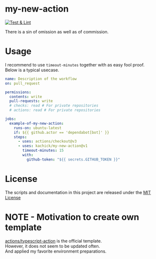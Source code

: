 # my-new-action

[![Test & Lint](https://github.com/kachick/action-typescript-template/actions/workflows/ci.yml/badge.svg?branch=main)](https://github.com/kachick/action-typescript-template/actions/workflows/ci.yml?query=branch%main++)

There is a sin of omission as well as of commission.

# Usage

I recommend to use `timeout-minutes` together with as easy fool proof.\
Below is a typical usecase.

```yaml
name: Description of the workflow
on: pull_request

permissions:
  contents: write
  pull-requests: write
  # checks: read # For private repositories
  # actions: read # For private repositories

jobs:
  example-of-my-new-action:
    runs-on: ubuntu-latest
    if: ${{ github.actor == 'dependabot[bot]' }}
    steps:
      - uses: actions/checkout@v3
      - uses: kachick/my-new-action@v1
        timeout-minutes: 15
        with:
          github-token: "${{ secrets.GITHUB_TOKEN }}"
```

# License

The scripts and documentation in this project are released under the [MIT License](LICENSE)

# NOTE - Motivation to create own template

[actions/typescript-action](https://github.com/actions/typescript-action) is the official template.\
However, it does not seem to be updated often.\
And applied my favorite environment preparations.
